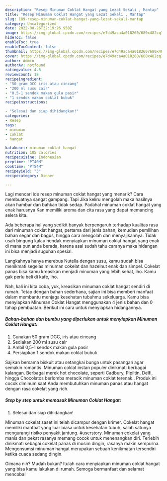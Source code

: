 ```yaml
---
description: "Resep Minuman Coklat Hangat yang Lezat Sekali , Mantap"
title: "Resep Minuman Coklat Hangat yang Lezat Sekali , Mantap"
slug: 189-resep-minuman-coklat-hangat-yang-lezat-sekali-mantap
category: Uncategorized
date: 2022-08-26T22:19:26.958Z
image: https://img-global.cpcdn.com/recipes/e7d49aca4a018260/680x482cq70/minuman-coklat-hangat-foto-resep-utama.jpg
hideToc: false
enableToc: true
enableTocContent: false
thumbnail: https://img-global.cpcdn.com/recipes/e7d49aca4a018260/680x482cq70/minuman-coklat-hangat-foto-resep-utama.jpg
cover: https://img-global.cpcdn.com/recipes/e7d49aca4a018260/680x482cq70/minuman-coklat-hangat-foto-resep-utama.jpg
author: Admin
authorAv: notfound
ratingvalue: 4.8
reviewcount: 18
recipeingredient:
- "50 gram DCC iris atau cincang"
- "200 ml susu cair"
- "0,5-1 sendok makan gula pasir"
- "1 sendok makan coklat bubuk"
recipeinstructions:

- "Selesai dan siap dihidangkan!"
categories:
- Resep
tags:
- minuman
- coklat
- hangat

katakunci: minuman coklat hangat 
nutrition: 105 calories
recipecuisine: Indonesian
preptime: "PT40M"
cooktime: "PT54M"
recipeyield: "3"
recipecategory: Dinner

---
```



Lagi mencari ide resep minuman coklat hangat yang menarik? Cara membuatnya sangat gampang. Tapi Jika keliru mengolah maka hasilnya akan hambar dan bahkan tidak sedap. Padahal minuman coklat hangat yang enak harusnya Kan memiliki aroma dan cita rasa yang dapat memancing selera kita.


Ada beberapa hal yang sedikit banyak berpengaruh terhadap kualitas rasa dari minuman coklat hangat, pertama dari jenis bahan, kemudian pemilihan bahan segar dan bagus, hingga cara mengolah dan menyajikannya. Tidak usah bingung kalau hendak menyiapkan minuman coklat hangat yang enak di mana pun anda berada, karena asal sudah tahu caranya maka hidangan ini bisa menjadi suguhan spesial.

Langkahnya hanya merebus Nutella dengan susu, kamu sudah bisa menikmati segelas minuman cokelat dan hazelnut enak dan simpel. Cokelat panas bisa kamu kreasikan menjadi minuman yang lebih sehat, lho. Kamu gak perlu beli di kafe, lho.


Nah, kali ini kita coba, yuk, kreasikan minuman coklat hangat sendiri di rumah. Tetap dengan bahan sederhana, sajian ini bisa memberi manfaat dalam membantu menjaga kesehatan tubuhmu sekeluarga. Kamu bisa menyiapkan Minuman Coklat Hangat menggunakan 4 jenis bahan dan 0 tahap pembuatan. Berikut ini cara untuk menyiapkan hidangannya.

<!--inarticleads1-->

##### Bahan-bahan dan bumbu yang diperlukan untuk menyiapkan Minuman Coklat Hangat:

1. Gunakan 50 gram DCC, iris atau cincang
1. Sediakan 200 ml susu cair
1. Ambil 0,5-1 sendok makan gula pasir
1. Persiapkan 1 sendok makan coklat bubuk


Sajikan bersama biskuit atau setangkai bunga untuk pasangan agar semakin romantis. Minuman coklat instan populer dinikmati berbagai kalangan. Berbagai merek hot chocolate, seperti Cadbury, Pipiltin, Delfi, hingga Chocolatos berlomba meracik minuman coklat terenak.. Produk ini cocok diminum saat Anda membutuhkan minuman panas atau hangat dengan rasa cokelat yang rich. 

<!--inarticleads2-->

##### Step by step untuk memasak Minuman Coklat Hangat:


1. Selesai dan siap dihidangkan!

Minuman cokelat saset ini telah dicampur dengan krimer. Cokelat hangat memiliki manfaat yang luar biasa untuk kesehatan tubuh, salah satunya mengurangi risiko penyakit jantung. #userstory. Minuman cokelat yang manis dan pekat rasanya memang cocok untuk menenangkan diri. Terlebih dinikmati sebagai cokelat panas di musim dingin, rasanya makin sempurna. Mengonsumsi minuman hangat merupakan sebuah kenikmatan tersendiri ketika cuaca sedang dingin. 

Gimana nih? Mudah bukan? Itulah cara menyiapkan minuman coklat hangat yang bisa kamu lakukan di rumah. Semoga bermanfaat dan selamat mencoba!
